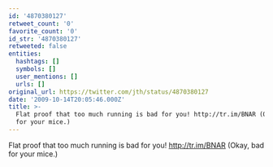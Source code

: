 ```yaml
---
id: '4870380127'
retweet_count: '0'
favorite_count: '0'
id_str: '4870380127'
retweeted: false
entities:
  hashtags: []
  symbols: []
  user_mentions: []
  urls: []
original_url: https://twitter.com/jth/status/4870380127
date: '2009-10-14T20:05:46.000Z'
title: >-
  Flat proof that too much running is bad for you! http://tr.im/BNAR (Okay, bad
  for your mice.)
---
```


Flat proof that too much running is bad for you! http://tr.im/BNAR (Okay, bad for your mice.)